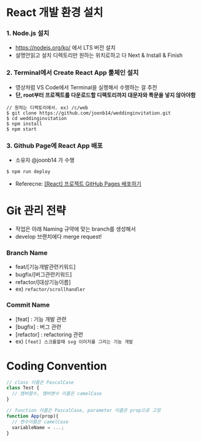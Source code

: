 # React 개발 환경 설치
### 1. Node.js 설치
- https://nodejs.org/ko/ 에서 LTS 버전 설치
- 설명안읽고 설치 디렉토리만 원하는 위치로하고 다 Next & Install & Finish
### 2. Terminal에서 Create React App 툴체인 설치
- 영상처럼 VS Code에서 Terminal을 실행해서 수행하는 걸 추천
- **단, root부터 프로젝트를 다운로드할 디렉토리까지 대문자와 특문을 넣지 않아야함**
```console
// 원하는 디렉토리에서. ex) /c/web
$ git clone https://github.com/joonb14/weddinginvitation.git
$ cd weddinginvitation
$ npm install
$ npm start
```
### 3. Github Page에 React App 배포
- 소유자 @joonb14 가 수행
```console
$ npm run deploy
```
- Referecne: [[React] 프로젝트 GitHub Pages 배포하기](https://velog.io/@byjihye/react-github-pages)
# Git 관리 전략
- 작업은 아래 Naming 규약에 맞는 branch를 생성해서 
- develop 브랜치에다 merge request!
### Branch Name
- feat/[기능개발관련키워드]
- bugfix/[버그관련키워드]
- refactor/[대상기능이름]
- ex) `refactor/scrollhandler`
### Commit Name
- [feat] : 기능 개발 관련
- [bugfix] : 버그 관련
- [refactor] : refactoring 관련
- ex) `[feat] 스크롤할때 svg 이미지를 그리는 기능 개발`
# Coding Convention
```javascript
// class 이름은 PascalCase
class Test {
  // 멤버함수, 멤버변수 이름은 camelCase
}

// function 이름은 PascalCase, parameter 이름은 prop으로 고정
function App(prop){
  // 변수이름은 camelCase
  variableName = ...;
}
```
